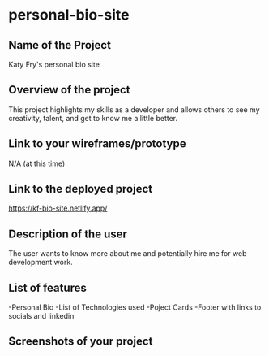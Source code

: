 # personal-bio-site

## Name of the Project
Katy Fry's personal bio site
## Overview of the project
This project highlights my skills as a developer and allows others to see my creativity, talent, and get to know me a little better. 
## Link to your wireframes/prototype
N/A (at this time)
## Link to the deployed project 
https://kf-bio-site.netlify.app/
## Description of the user
The user wants to know more about me and potentially hire me for web development work.
## List of features
-Personal Bio
-List of Technologies used
-Poject Cards
-Footer with links to socials and linkedin
## Screenshots of your project
